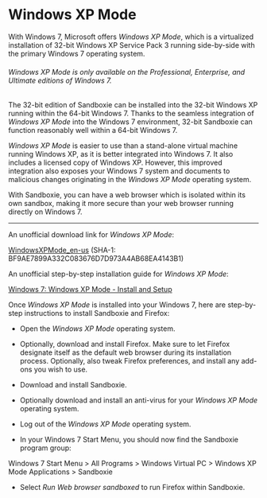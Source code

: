 # Windows XP Mode

With Windows 7, Microsoft offers _Windows XP Mode_, which is a virtualized installation of 32-bit Windows XP Service Pack 3 running side-by-side with the primary Windows 7 operating system.

###### Windows XP Mode is only available on the Professional, Enterprise, and Ultimate editions of Windows 7\.

The 32-bit edition of Sandboxie can be installed into the 32-bit Windows XP running within the 64-bit Windows 7\. Thanks to the seamless integration of _Windows XP Mode_ into the Windows 7 environment, 32-bit Sandboxie can function reasonably well within a 64-bit Windows 7\.

_Windows XP Mode_ is easier to use than a stand-alone virtual machine running Windows XP, as it is better integrated into Windows 7\. It also includes a licensed copy of Windows XP. However, this improved integration also exposes your Windows 7 system and documents to malicious changes originating in the _Windows XP Mode_ operating system.

With Sandboxie, you can have a web browser which is isolated within its own sandbox, making it more secure than your web browser running directly on Windows 7\.

* * *

An unofficial download link for _Windows XP Mode_:

[WindowsXPMode_en-us](https://mega.nz/file/UKAlVYBY#_AoxLJEiNLK7dif7eCySvyd1gwuY_TdVtgYq0RNYuT4)
(SHA-1: BF9AE7899A332C083676D7D973A4AB68EA4143B1)

An unofficial step-by-step installation guide for _Windows XP Mode_:

[Windows 7: Windows XP Mode - Install and Setup](https://www.sevenforums.com/tutorials/8247-windows-xp-mode-install-setup.html)

Once _Windows XP Mode_ is installed into your Windows 7, here are step-by-step instructions to install Sandboxie and Firefox:

*   Open the _Windows XP Mode_ operating system.

*   Optionally, download and install Firefox. Make sure to let Firefox designate itself as the default web browser during its installation process. Optionally, also tweak Firefox preferences, and install any add-ons you wish to use.

*   Download and install Sandboxie.

*   Optionally download and install an anti-virus for your _Windows XP Mode_ operating system.

*   Log out of the _Windows XP Mode_ operating system.

*   In your Windows 7 Start Menu, you should now find the Sandboxie program group:

Windows 7 Start Menu > All Programs > Windows Virtual PC > Windows XP Mode Applications > Sandboxie

*   Select _Run Web browser sandboxed_ to run Firefox within Sandboxie.
